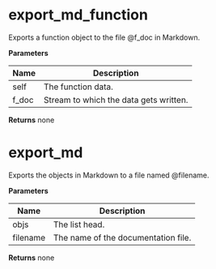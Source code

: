 export_md_function
==================
Exports a function object to the file @f_doc
in Markdown.


**Parameters**

**Name** | **Description**
-------- | ---------------
self | The function data.
f_doc | Stream to which the data gets written.

**Returns**
none

export_md
=========
Exports the objects in Markdown to a file named @filename.


**Parameters**

**Name** | **Description**
-------- | ---------------
objs | The list head.
filename | The name of the documentation file.

**Returns**
none
